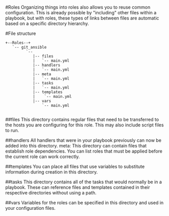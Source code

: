 ###
#Roles
Organizing things into roles also allows you to reuse common configuration.
This is already possible by "including" other files within a playbook, but with roles,
these types of links between files are automatic based on a specific directory hierarchy.

#File structure
```
+--Roles--+
   `-- git_ansible
         `--
            |-- files
            |   `-- main.yml
            |-- handlers
            |   `-- main.yml
            |-- meta
            |   `-- main.yml
            |-- tasks
            |   `-- main.yml
            |-- templates
            |    `-- main.yml
            |-- vars
                `-- main.yml
            
```
##files
This directory contains regular files that need to be transferred to the hosts you are configuring for this role. This may also include script files to run.

##handlers
All handlers that were in your playbook previously can now be added into this directory.
meta: This directory can contain files that establish role dependencies. You can list roles that must be applied before the current role can work correctly.

##templates
You can place all files that use variables to substitute information during creation in this directory.

##tasks
This directory contains all of the tasks that would normally be in a playbook. These can reference files and templates contained in their respective directories without using a path.

##vars
Variables for the roles can be specified in this directory and used in your configuration files.
